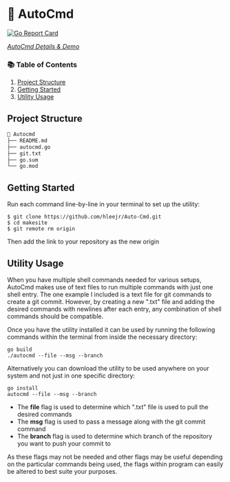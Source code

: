 # 🔗 AutoCmd

[![Go Report Card](https://goreportcard.com/badge/github.com/hleejr/Auto-Cmd)](https://goreportcard.com/report/github.com/hleejr/Auto-Cmd)

*[AutoCmd Details & Demo](https://docs.google.com/presentation/d/1w7uBAsoznALcbNteGXf-v_b4sSUu6_At69wOEWYC7Yg/edit?usp=sharing)*

### 📚 Table of Contents

1. [Project Structure](#project-structure)
2. [Getting Started](#getting-started)
3. [Utility Usage](#utility-usage)

## Project Structure

```bash
📂 Autocmd
├── README.md
├── autocmd.go
├── git.txt
├── go.sum
└── go.mod
```

## Getting Started

Run each command line-by-line in your terminal to set up the utility:
```
$ git clone https://github.com/hleejr/Auto-Cmd.git
$ cd makesite
$ git remote rm origin
```
Then add the link to your repository as the new origin

## Utility Usage
When you have multiple shell commands needed for various setups, AutoCmd makes use of text files to run multiple commands with just one shell entry. The one example I included is a text file for git commands to create a git commit. However, by creating a new ".txt" file and adding the desired commands with newlines after each entry, any combination of shell commands should be compatible.

Once you have the utility installed it can be used by running the following commands within the terminal from inside the necessary directory:
```
go build
./autocmd --file --msg --branch
```
Alternatively you can download the utility to be used anywhere on your system and not just in one specific directory:
```
go install
autocmd --file --msg --branch
```
- The **file** flag is used to determine which ".txt" file is used to pull the desired commands
- The **msg** flag is used to pass a message along with the git commit command
- The **branch** flag is used to determine which branch of the repository you want to push your commit to


As these flags may not be needed and other flags may be useful depending on the particular commands being used, the flags within program can easily be altered to best suite your purposes.
